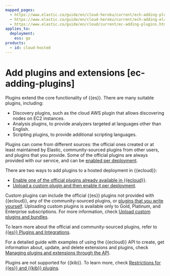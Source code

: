 ```yaml
---
mapped_pages:
  - https://www.elastic.co/guide/en/cloud-heroku/current/ech-adding-plugins.html
  - https://www.elastic.co/guide/en/cloud-heroku/current/ech-adding-elastic-plugins.html
  - https://www.elastic.co/guide/en/cloud/current/ec-adding-plugins.html
applies_to:
  deployment:
    ess: ga
products:
  - id: cloud-hosted
---
```


# Add plugins and extensions [ec-adding-plugins]

Plugins extend the core functionality of {{es}}. There are many suitable plugins, including:

* Discovery plugins, such as the cloud AWS plugin that allows discovering nodes on EC2 instances.
* Analysis plugins, to provide analyzers targeted at languages other than English.
* Scripting plugins, to provide additional scripting languages.

Plugins can come from different sources: the official ones created or at least maintained by Elastic, community-sourced plugins from other users, and plugins that you provide. Some of the official plugins are always provided with our service, and can be [enabled per deployment](elasticsearch://reference/elasticsearch-plugins/plugin-management.md).

There are two ways to add plugins to a hosted deployment in {{ecloud}}:

* [Enable one of the official plugins already available in {{ecloud}}](elasticsearch://reference/elasticsearch-plugins/plugin-management.md).
* [Upload a custom plugin and then enable it per deployment](upload-custom-plugins-bundles.md).

Custom plugins can include the official {{es}} plugins not provided with {{ecloud}}, any of the community-sourced plugins, or [plugins that you write yourself](elasticsearch://extend/index.md). Uploading custom plugins is available only to Gold, Platinum, and Enterprise subscriptions. For more information, check [Upload custom plugins and bundles](upload-custom-plugins-bundles.md).

To learn more about the official and community-sourced plugins, refer to [{{es}} Plugins and Integrations](elasticsearch://reference/elasticsearch-plugins/index.md).

For a detailed guide with examples of using the {{ecloud}} API to create, get information about, update, and delete extensions and plugins, check [Managing plugins and extensions through the API](manage-plugins-extensions-through-api.md).

Plugins are not supported for {{kib}}. To learn more, check [Restrictions for {{es}} and {{kib}} plugins](restrictions-known-problems.md#ec-restrictions-plugins).




